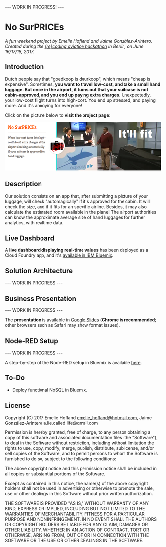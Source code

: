 --- WORK IN PROGRESS! ---

# No SurPRICEs

_A fun weekend project by Emelie Hofland and Jaime González-Arintero. Created during the [{re}coding aviation hackathon](http://www.recodingaviation.com) in Berlin, on June 16/17/18, 2017._

## Introduction

Dutch people say that "goedkoop is duurkoop", which means "cheap is expensive". Sometimes, **you want to travel low-cost, and take a small hand luggage. But once in the airport, it turns out that your suitcase is not cabin-approved, and you end up paying extra charges**. Unexpectedly, your low-cost flight turns into high-cost. You end up stressed, and paying more. And it's annoying for everyone!

Click on the picture below to **visit the project page**:

[![No SurPRICEs](./assets/header.png)](https://platform.recodingaviation.com/#/projects/59442cb83d055b0004c17f1a)

## Description

Our solution consists on an app that, after submitting a picture of your luggage, will check "automagically" if it's approved for the cabin. It will check the size, and if it fits for an specific airline. Besides, it may also calculate the estimated room available in the plane! The airport authorities can know the approximate average size of hand luggages for further analytics, with realtime data.

## Live Dashboard

A **live dashboard displaying real-time values** has been deployed as a Cloud Foundry app, and it's [available in IBM Bluemix](https://no-surprices.eu-gb.mybluemix.net/ui/).

## Solution Architecture

--- WORK IN PROGRESS ---

## Business Presentation

--- WORK IN PROGRESS ---

The **presentation** is available in [Google Slides](https://docs.google.com/presentation/d/1UIGyUU7l4xgKFQoWxhjXeaxU79P2UAArl4ggs6sJ058/edit?usp=sharing) (**Chrome is recommended**; other browsers such as Safari may show format issues).

<!--

A static **PDF version** can be downloaded [here](./assets/railax-biz-slides.pdf).

The additional pictures used in this presentation are available on [this Google Drive folder](https://drive.google.com/open?id=0B8B9qWtOwkjAS01FYlZyU1liUzg), in the `pics` directory.

-->

## Node-RED Setup

--- WORK IN PROGRESS ---

A step-by-step of the Node-RED setup in Bluemix is available [here](./node-red-setup).

## To-Do

* Deploy functional NoSQL in Bluemix.

## License

Copyright (C) 2017 Emelie Hofland <emelie_hofland@hotmail.com>, Jaime González-Arintero <a.lie.called.life@gmail.com>

Permission is hereby granted, free of charge, to any person obtaining a copy of this software and associated documentation files (the "Software"), to deal in the Software without restriction, including without limitation the rights to use, copy, modify, merge, publish, distribute, sublicense, and/or sell
copies of the Software, and to permit persons to whom the Software is furnished to do so, subject to the following conditions:

The above copyright notice and this permission notice shall be included in all copies or substantial portions of the Software.

Except as contained in this notice, the name(s) of the above copyright holders shall not be used in advertising or otherwise to promote the sale, use or
other dealings in this Software without prior written authorization.

THE SOFTWARE IS PROVIDED "AS IS," WITHOUT WARRANTY OF ANY KIND, EXPRESS OR IMPLIED, INCLUDING BUT NOT LIMITED TO THE WARRANTIES OF MERCHANTABILITY,
FITNESS FOR A PARTICULAR PURPOSE AND NONINFRINGEMENT.  IN NO EVENT SHALL THE AUTHORS OR COPYRIGHT HOLDERS BE LIABLE FOR ANY CLAIM, DAMAGES OR OTHER
LIABILITY, WHETHER IN AN ACTION OF CONTRACT, TORT OR OTHERWISE, ARISING FROM, OUT OF OR IN CONNECTION WITH THE SOFTWARE OR THE USE OR OTHER DEALINGS IN THE
SOFTWARE.